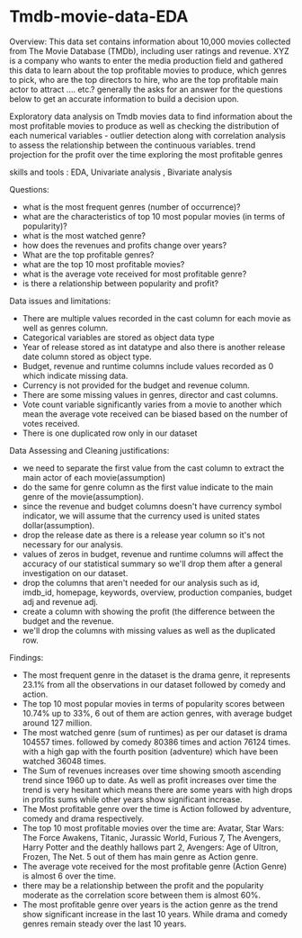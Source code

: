 # Tmdb-movie-data-EDA


Overview:  This data set contains information about 10,000 movies collected from The Movie Database (TMDb), including user ratings and revenue.
XYZ is a company who wants to enter the media production field and gathered this data to learn about the top profitable movies to produce, which genres to pick, who are the top directors to hire, who are the top profitable main actor to attract .... etc.? generally the asks for an answer for the questions below to get an accurate information to build a decision upon.

Exploratory data analysis on Tmdb movies data to find information about 
the most profitable movies to produce as well as checking the distribution of each
numerical variables - outlier detection along with correlation analysis to assess the
relationship between the continuous variables. 
trend projection for the profit over the time 
exploring the most profitable genres 

skills and tools : 
EDA, Univariate analysis , Bivariate analysis


Questions:
- what is the most frequent genres (number of occurrence)?
- what are the characteristics of top 10 most popular movies (in terms of popularity)?
- what is the most watched genre?
- how does the revenues and profits change over years? 
- What are the top profitable genres?
- what are the top 10 most profitable movies?
- what is the average vote received for most profitable genre?
- is there a relationship between popularity and profit?

Data issues and limitations:
- There are multiple values recorded in the cast column for each movie as well as genres column.
- Categorical variables are stored as object data type
- Year of release stored as int datatype and also there is another release date column stored as object type.
- Budget, revenue and runtime columns include values recorded as 0 which indicate missing data.
- Currency is not provided for the budget and revenue column. 
- There are some missing values in genres, director and cast columns.
- Vote count variable significantly varies from a movie to another which mean the average vote received can be biased based on the number of votes received.
- There is one duplicated row only in our dataset

Data Assessing and Cleaning justifications:
-	we need to separate the first value from the cast column to extract the main actor of each movie(assumption)
-	do the same for genre column as the first value indicate to the main genre of the movie(assumption).
-	since the revenue and budget columns doesn't have currency symbol indicator, we will assume that the currency used is united states dollar(assumption).
-	drop the release date as there is a release year column so it's not necessary for our analysis.
-	values of zeros in budget, revenue and runtime columns will affect the accuracy of our statistical summary so we'll drop them after a general investigation on our dataset.
-	drop the columns that aren't needed for our analysis such as id, imdb_id, homepage, keywords, overview, production companies, budget adj and revenue adj.
- create a column with showing the profit (the difference between the budget and the revenue.
-	we'll drop the columns with missing values as well as the duplicated row.

Findings: 
- The most frequent genre in the dataset is the drama genre, it represents 23.1% from all the observations in our dataset followed by comedy and action.
- The top 10 most popular movies in terms of popularity scores between 10.74% up to 33%, 6 out of them are action genres, with average budget around 127 million.
- The most watched genre (sum of runtimes) as per our dataset is drama 104557 times. followed by comedy 80386 times and action 76124 times. with a high gap with the fourth position (adventure) which have been watched 36048 times.
- The Sum of revenues increases over time showing smooth ascending trend since 1960 up to date. As well as profit increases over time the trend is very hesitant which means there are some years with high drops in profits sums while other years show significant increase.
- The Most profitable genre over the time is Action followed by adventure, comedy and drama respectively.
- The top 10 most profitable movies over the time are: Avatar, Star Wars: The Force Awakens, Titanic, Jurassic World, Furious 7, The Avengers, Harry Potter and the deathly hallows part 2, Avengers: Age of Ultron, Frozen, The Net. 5 out of them has main genre as Action genre.
- The average vote received for the most profitable genre (Action Genre) is almost 6 over the time.
- there may be a relationship between the profit and the popularity moderate as the correlation score between them is almost 60%.
- The most profitable genre over years is the action genre as the trend show significant increase in the last 10 years. While drama and comedy genres remain steady over the last 10 years.
